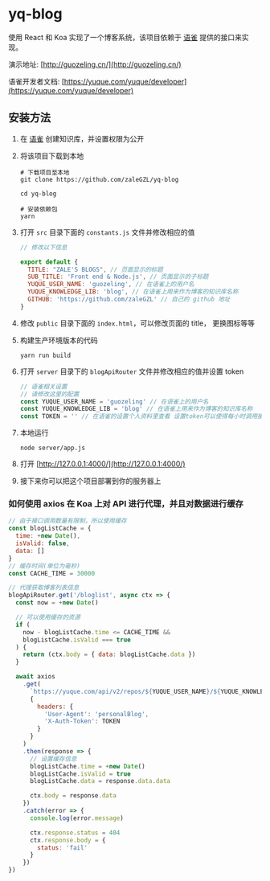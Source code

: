 # yq-blog

使用 React 和 Koa 实现了一个博客系统，该项目依赖于 [语雀](https://yuque.com/) 提供的接口来实现。

演示地址: [http://guozeling.cn/](http://guozeling.cn/)

语雀开发者文档: [https://yuque.com/yuque/developer](https://yuque.com/yuque/developer)



##  安装方法

1. 在 [语雀](http://yuque.com/) 创建知识库，并设置权限为公开

2. 将该项目下载到本地

   ```Shell
   # 下载项目至本地
   git clone https://github.com/zaleGZL/yq-blog
   
   cd yq-blog
   
   # 安装依赖包
   yarn
   ```

3. 打开 `src` 目录下面的 `constants.js` 文件并修改相应的值

   ```Javascript
   // 修改以下信息
   
   export default {
     TITLE: "ZALE'S BLOGS", // 页面显示的标题
     SUB_TITLE: 'Front end & Node.js', // 页面显示的子标题
     YUQUE_USER_NAME: 'guozeling', // 在语雀上的用户名
     YUQUE_KNOWLEDGE_LIB: 'blog', // 在语雀上用来作为博客的知识库名称
     GITHUB: 'https://github.com/zaleGZL' // 自己的 github 地址
   }
   ```

4. 修改 `public` 目录下面的 `index.html`，可以修改页面的 title， 更换图标等等

5. 构建生产环境版本的代码

   ```Shell
   yarn run build
   ```

6. 打开 `server` 目录下的 `blogApiRouter` 文件并修改相应的值并设置 token

   ```javascript
   // 语雀相关设置
   // 请修改这里的配置
   const YUQUE_USER_NAME = 'guozeling' // 在语雀上的用户名
   const YUQUE_KNOWLEDGE_LIB = 'blog' // 在语雀上用来作为博客的知识库名称
   const TOKEN = '' // 在语雀的设置个人资料里查看 设置token可以使得每小时调用接口次数上限增加到5000
   ```

7. 本地运行

   ````shell
   node server/app.js
   ````

8. 打开 [http://127.0.0.1:4000/](http://127.0.0.1:4000/)

9. 接下来你可以把这个项目部署到你的服务器上



### 如何使用 axios 在 Koa 上对 API 进行代理，并且对数据进行缓存

```Javascript
// 由于接口调用数量有限制，所以使用缓存
const blogListCache = {
  time: +new Date(),
  isValid: false,
  data: []
}
// 缓存时间(单位为毫秒)
const CACHE_TIME = 30000

// 代理获取博客列表信息
blogApiRouter.get('/bloglist', async ctx => {
  const now = +new Date()

  // 可以使用缓存的资源
  if (
    now - blogListCache.time <= CACHE_TIME &&
    blogListCache.isValid === true
  ) {
    return (ctx.body = { data: blogListCache.data })
  }

  await axios
    .get(
      `https://yuque.com/api/v2/repos/${YUQUE_USER_NAME}/${YUQUE_KNOWLEDGE_LIB}/toc`,
      {
        headers: {
          'User-Agent': 'personalBlog',
          'X-Auth-Token': TOKEN
        }
      }
    )
    .then(response => {
      // 设置缓存信息
      blogListCache.time = +new Date()
      blogListCache.isValid = true
      blogListCache.data = response.data.data

      ctx.body = response.data
    })
    .catch(error => {
      console.log(error.message)

      ctx.response.status = 404
      ctx.response.body = {
        status: 'fail'
      }
    })
})
```


